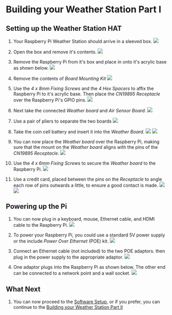 # Building your Weather Station Part I
## Setting up the Weather Station HAT

1. Your Raspberry Pi Weather Station should arrive in a sleeved box.
   ![](images/build_01.jpg)

1. Open the box and remove it's contents.
   ![](images/build_03.jpg)

1. Remove the Raspberry Pi from it's box and place in onto it's acrylic base as shown below.
   ![](images/build_04.jpg)

1. Remove the contents of *Board Mounting Kit*
   ![](images/build_06.jpg)

1. Use the *4 x 8mm Fixing Screws* and the *4 Hex Spacers* to affix the Raspberry Pi to it's acrylic base. Then place the *CN19895 Receptacle* over the Raspberry Pi's GPIO pins.
   ![](images/build_07.jpg)

1. Next take the connected *Weather board* and *Air Sensor Board*.
   ![](images/build_08.jpg)

1. Use a pair of pliers to separate the two boards
   ![](images/build_09.jpg)

1. Take the coin cell battery and insert it into the *Weather Board*.
   ![](images/build_10.jpg)
   ![](images/build_11.jpg)

1. You can now place the *Weather board* over the Raspberry Pi, making sure that the mount on the *Weather board* aligns with the pins of the *CN19895 Receptacle*.
   ![](images/build_12.jpg)

1. Use the *4 x 6mm Fixing Screws* to secure the *Weather board* to the Raspberry Pi.
   ![](images/build_13.jpg)

1. Use a credit card, placed between the pins on the *Receptacle* to angle each row of pins outwards a little, to ensure a good contact is made.
   ![](images/build_14.jpg)
   ![](images/build_15.jpg)

## Powering up the Pi

1. You can now plug in a keyboard, mouse, Ethernet cable, and HDMI cable to the Raspberry Pi.
   ![](images/build_16.jpg)

1. To power your Raspberry Pi, you could use a standard 5V power supply or the include *Power Over Ethernet* (POE) kit.
   ![](images/build_17.jpg)

1. Connect an Ethernet cable (not included) to the two POE adaptors. then plug in the power supply to the appropriate adaptor.
   ![](images/build_18.jpg)

1. One adaptor plugs into the Raspberry Pi as shown below. The other end can be connected to a network point and a wall socket.
   ![](images/build_19.jpg)

## What Next

1. You can now proceed to the [Software Setup](software.md), or if you prefer, you can continue to the [Building your Weather Station Part II](build2.md)
